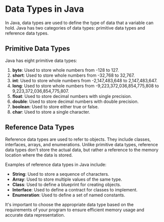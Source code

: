 # Data Types in Java

In Java, data types are used to define the type of data that a variable can hold. Java has two categories of data types: primitive data types and reference data types.

## Primitive Data Types

Java has eight primitive data types:

1. **byte**: Used to store whole numbers from -128 to 127.
2. **short**: Used to store whole numbers from -32,768 to 32,767.
3. **int**: Used to store whole numbers from -2,147,483,648 to 2,147,483,647.
4. **long**: Used to store whole numbers from -9,223,372,036,854,775,808 to 9,223,372,036,854,775,807.
5. **float**: Used to store decimal numbers with single precision.
6. **double**: Used to store decimal numbers with double precision.
7. **boolean**: Used to store either true or false.
8. **char**: Used to store a single character.

## Reference Data Types

Reference data types are used to refer to objects. They include classes, interfaces, arrays, and enumerations. Unlike primitive data types, reference data types don't store the actual data, but rather a reference to the memory location where the data is stored.

Examples of reference data types in Java include:

- **String**: Used to store a sequence of characters.
- **Array**: Used to store multiple values of the same type.
- **Class**: Used to define a blueprint for creating objects.
- **Interface**: Used to define a contract for classes to implement.
- **Enumeration**: Used to define a set of named constants.

It's important to choose the appropriate data type based on the requirements of your program to ensure efficient memory usage and accurate data representation.
